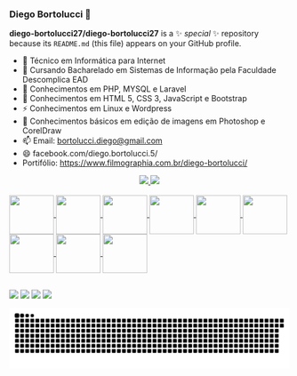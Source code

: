 ### Diego Bortolucci 👋

**diego-bortolucci27/diego-bortolucci27** is a ✨ _special_ ✨ repository because its `README.md` (this file) appears on your GitHub profile.

- 🔭 Técnico em Informática para Internet
- 🌱 Cursando Bacharelado em Sistemas de Informação pela Faculdade Descomplica EAD
- 👯 Conhecimentos em PHP, MYSQL e Laravel
- 🤔 Conhecimentos em HTML 5, CSS 3, JavaScript e Bootstrap
- ⚡ Conhecimentos em Linux e Wordpress
- 💬 Conhecimentos básicos em edição de imagens em Photoshop e CorelDraw
- 📫 Email: bortolucci.diego@gmail.com
- 😄 facebook.com/diego.bortolucci.5/
- Portifólio: https://www.filmographia.com.br/diego-bortolucci/

<div align = "center"> 
  <a href="https://github.com/diego-bortolucci27"> 
  <img height = "180em" src = "https://github-readme-stats.vercel.app/api?username=diego-bortolucci27&show_icons=true&theme=radical&include_all_commits=true&count_private=true" /> 
  <img height = "180em" src = "https://github-readme-stats.vercel.app/api/top-langs/?username=diego-bortolucci27&layout=compact&langs_count=7&theme=merko" /> 
</div>  

<div style = "display: inline_block"> <br> 
<img align= "center" height = "70" width = "80" src = "https://cdn.jsdelivr.net/gh/devicons/devicon/icons/php/php-original.svg" />  
<img align= "center" height = "70" width = "80" src = "https://cdn.jsdelivr.net/gh/devicons/devicon/icons/mysql/mysql-original-wordmark.svg" /> 
<img align= "center" height = "70" width = "80" src = "https://cdn.jsdelivr.net/gh/devicons/devicon/icons/laravel/laravel-plain-wordmark.svg" />
<img align= "center" height = "70" width = "80" src = "https://cdn.jsdelivr.net/gh/devicons/devicon/icons/html5/html5-plain-wordmark.svg" />
<img align= "center" height = "70" width = "80" src = "https://cdn.jsdelivr.net/gh/devicons/devicon/icons/css3/css3-plain-wordmark.svg" />
<img align= "center" height = "70" width = "80" src = "https://cdn.jsdelivr.net/gh/devicons/devicon/icons/javascript/javascript-original.svg" />
<img align= "center" height = "70" width = "80" src = "https://cdn.jsdelivr.net/gh/devicons/devicon/icons/bootstrap/bootstrap-plain-wordmark.svg" />
<img align= "center" height = "70" width = "80" src = "https://cdn.jsdelivr.net/gh/devicons/devicon/icons/wordpress/wordpress-original.svg" />
<img align= "center" height = "70" width = "80" src = "https://cdn.jsdelivr.net/gh/devicons/devicon/icons/linux/linux-original.svg" />
</div>
  
 ##  

<a href="https://www.facebook.com/diego.bortolucci.5/" target="blank"><img src="https://img.shields.io/badge/Facebook-1877F2?style=for-the-badge&logo=facebook&logoColor=white"></a>
<a href="https://www.linkedin.com/in/diego-bortolucci-546643210/" target="blank"><img src="https://img.shields.io/badge/LinkedIn-0077B5?style=for-the-badge&logo=linkedin&logoColor=white"></a>
<a href="mailto:bortolucci.diego27@gmail.com" target="blank"><img src="https://img.shields.io/badge/Gmail-D14836?style=for-the-badge&logo=gmail&logoColor=white"></a>
<a href="https://api.whatsapp.com/send?phone=5519998277866&text=Ol%C3%A1" target="blank"><img src="https://img.shields.io/badge/WhatsApp-25D366?style=for-the-badge&logo=whatsapp&logoColor=white"></a>
  
![Snake animation](https://github.com/diego-bortolucci27/diego-bortolucci27/blob/main/snake.svg)
